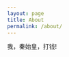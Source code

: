```yaml
---
layout: page
title: About
permalink: /about/
---
```


我，秦始皇，打钱!

[jekyll-organization]: https://github.com/jekyll
